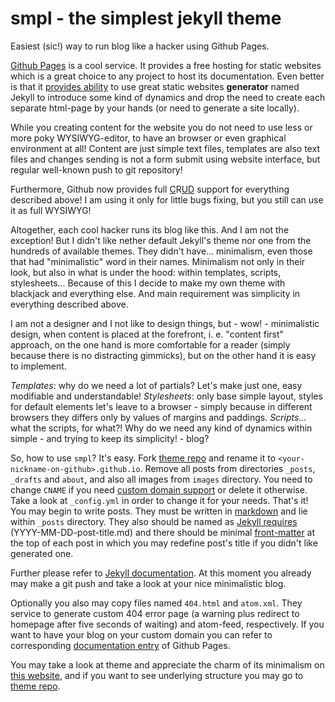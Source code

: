 smpl - the simplest jekyll theme
=============================

Easiest (sic!) way to run blog like a hacker using Github Pages.

[Github  Pages][github-pages]   is  a   cool  service.   It  provides   a  free
hosting   for   static   websites   which    is   a   great   choice   to   any
project  to  host   its  documentation.  Even  better  is   that  it  [provides
ability][github-pages-jekyll-usage] to use  great static websites **generator**
named Jekyll  to introduce some  kind of dynamics and  drop the need  to create
each separate html-page by your hands (or need to generate a site locally).

While you creating content for the website you  do not need to use less or more
poky WYSIWYG-editor, to  have an browser or even graphical  environment at all!
Content are just  simple text files, templates are also  text files and changes
sending is  not a form submit  using website interface, but  regular well-known
push to git repository!

Furthermore, Github  now provides full [C][]R[U][][D][]  support for everything
described above! I am  using it only for little bugs fixing,  but you still can
use it as full WYSIWYG!

Altogether,  each cool  hacker  runs its  blog  like  this. And  I  am not  the
exception! But  I didn't like  nether default Jekyll's  theme nor one  from the
hundreds of available  themes. They didn't have... minimalism,  even those that
had "minimalistic" word in their names.  Minimalism not only in their look, but
also  in what  is under  the  hood: within  templates, scripts,  stylesheets...
Because of  this I decide  to make my own  theme with blackjack  and everything
else. And main requirement was simplicity in everything described above.

I am not a designer and I not  like to design things, but - wow! - minimalistic
design,  when  content is  placed  at  the  forefront,  i. e.  "content  first"
approach, on  the one  hand is  more comfortable for  a reader  (simply because
there  is no  distracting  gimmicks), but  on  the  other hand  it  is easy  to
implement.

*Templates*:  why do  we need  a lot  of partials?  Let's make  just one,  easy
modifiable and  understandable! *Stylesheets*: only base  simple layout, styles
for default  elements let's leave  to a browser  - simply because  in different
browsers they differs only by values of margins and paddings. *Scripts...* what
the scripts, for what?! Why do we need any kind of dynamics within simple - and
trying to keep its simplicity! - blog?

So,  how  to   use  `smpl`?  It's  easy.  Fork   [theme  repo][theme-repo]  and
rename  it  to  `<your-nickname-on-github>.github.io`. Remove  all  posts  from
directories  `_posts`,  `_drafts`  and  `about`,   and  also  all  images  from
`images`  directory. You  need to  change `CNAME`  if you  need [custom  domain
support][github-pages-custom-domain]  or delete  it otherwise.  Take a  look at
`_config.yml` in order to change it for your needs. That's it! You may begin to
write  posts.  They  must be  written  in  [markdown][github-flavored-markdown]
and  lie within  `_posts`  directory.  They also  should  be  named as  [Jekyll
requires][jekyll-post-requirements] (YYYY-MM-DD-post-title.md) and there should
be minimal [front-matter][jekyll-front-matter] at the top of each post in which
you may redefine post's title if you didn't like generated one.

Further please refer to [Jekyll documentation][jekyll-docs]. At this moment you
already may make a git push and take a look at your nice minimalistic blog.

Optionally  you also  may  copy  files named  `404.html`  and `atom.xml`.  They
service to generate custom 404 error  page (a warning plus redirect to homepage
after five seconds of waiting) and atom-feed, respectively. If you want to have
your blog on  your custom domain you can refer  to corresponding [documentation
entry][github-pages-custom-domain] of Github Pages.

You may  take a look  at theme  and appreciate the  charm of its  minimalism on
[this website][demo], and if you want to see underlying structure you may go to
[theme repo][theme-repo].



[github-pages]: https://pages.github.com/
[github-pages-jekyll-usage]: https://help.github.com/articles/using-jekyll-with-pages
[github-flavored-markdown]: https://help.github.com/articles/github-flavored-markdown
[github-pages-custom-domain]: https://help.github.com/articles/setting-up-a-custom-domain-with-github-pages
[C]: https://github.com/blog/1327-creating-files-on-github
[U]: https://github.com/blog/143-inline-file-editing
[D]: https://github.com/blog/1545-deleting-files-on-github

[jekyll-post-requirements]: http://jekyllrb.com/docs/posts/
[jekyll-front-matter]: http://jekyllrb.com/docs/frontmatter/
[jekyll-docs]: http://jekyllrb.com/docs/home/

[demo]: http://neoascetic.me
[theme-repo]: https://github.com/neoascetic/neoascetic.github.io
